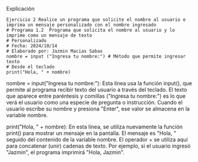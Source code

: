 Explicación

```
Ejercicio 2 Realice un programa que solicite el nombre al usuario e imprima un mensaje personalizado con el nombre ingresado 
# Programa 1.2  Programa que solicita el nombre al usuario y lo imprime como un mensaje de texto
# Personalizado 
# Fecha: 2024/10/14
# Elaborado por: Jazmin Macias Sabas 
nombre = input ("Ingresa tu nombre:") # Método que permite ingresar texto 
# Desde el teclado 
print("Hola, " + nombre)
```
nombre = input("Ingresa tu nombre:"):
Esta línea usa la función input(), que permite al programa recibir texto del usuario a través del teclado. El texto que aparece entre paréntesis y comillas ("Ingresa tu nombre:") es lo que verá el usuario como una especie de pregunta o instrucción. Cuando el usuario escribe su nombre y presiona "Enter", ese valor se almacena en la variable nombre.

print("Hola, " + nombre):
En esta línea, se utiliza nuevamente la función print() para mostrar un mensaje en la pantalla. El mensaje es "Hola, " seguido del contenido de la variable nombre. El operador + se utiliza aquí para concatenar (unir) cadenas de texto. Por ejemplo, si el usuario ingresó "Jazmin", el programa imprimirá "Hola, Jazmin".
